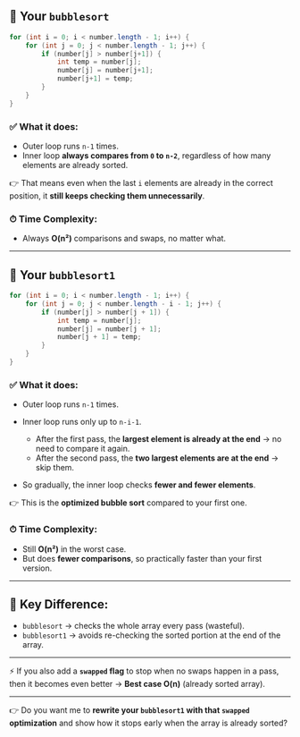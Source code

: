 
## 🔹 Your `bubblesort`

```java
for (int i = 0; i < number.length - 1; i++) {
    for (int j = 0; j < number.length - 1; j++) {
        if (number[j] > number[j+1]) {
            int temp = number[j];
            number[j] = number[j+1];
            number[j+1] = temp;
        }
    }
}
```

### ✅ What it does:

* Outer loop runs `n-1` times.
* Inner loop **always compares from `0` to `n-2`**, regardless of how many elements are already sorted.

👉 That means even when the last `i` elements are already in the correct position, it **still keeps checking them unnecessarily**.

### ⏱ Time Complexity:

* Always **O(n²)** comparisons and swaps, no matter what.

---

## 🔹 Your `bubblesort1`

```java
for (int i = 0; i < number.length - 1; i++) {
    for (int j = 0; j < number.length - i - 1; j++) {
        if (number[j] > number[j + 1]) {
            int temp = number[j];
            number[j] = number[j + 1];
            number[j + 1] = temp;
        }
    }
}
```

### ✅ What it does:

* Outer loop runs `n-1` times.
* Inner loop runs only up to `n-i-1`.

  * After the first pass, the **largest element is already at the end** → no need to compare it again.
  * After the second pass, the **two largest elements are at the end** → skip them.
* So gradually, the inner loop checks **fewer and fewer elements**.

👉 This is the **optimized bubble sort** compared to your first one.

### ⏱ Time Complexity:

* Still **O(n²)** in the worst case.
* But does **fewer comparisons**, so practically faster than your first version.

---

## 🔑 Key Difference:

* `bubblesort` → checks the whole array every pass (wasteful).
* `bubblesort1` → avoids re-checking the sorted portion at the end of the array.

---

⚡ If you also add a **`swapped` flag** to stop when no swaps happen in a pass, then it becomes even better → **Best case O(n)** (already sorted array).

---

👉 Do you want me to **rewrite your `bubblesort1` with that `swapped` optimization** and show how it stops early when the array is already sorted?

